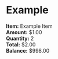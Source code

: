 # Example

**Item:** Example Item  
**Amount:** $1.00  
**Quantity:** 2  
**Total:** $2.00  
**Balance:** $998.00  

